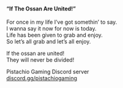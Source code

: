 #### “If The Ossan Are United!”

For once in my life I’ve got somethin’ to say.  
I wanna say it now for now is today.  
Life has been given to grab and enjoy.  
So let’s all grab and let’s all enjoy.  
  
If the ossan are united!  
They will never be divided!  
  
Pistachio Gaming Discord server  
[discord.gg/pistachiogaming](https://discord.gg/pistachiogaming)
